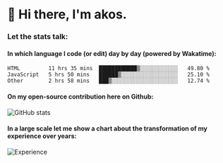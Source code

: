 # 👋 Hi there, I'm akos. 


### Let the stats talk:


#### In which language I code (or edit) day by day (powered by Wakatime): 

<!--START_SECTION:waka-->

```text
HTML         11 hrs 35 mins  ████████████▒░░░░░░░░░░░░   49.80 %
JavaScript   5 hrs 50 mins   ██████▒░░░░░░░░░░░░░░░░░░   25.10 %
Other        2 hrs 58 mins   ███▒░░░░░░░░░░░░░░░░░░░░░   12.74 %
```

<!--END_SECTION:waka-->

#### On my open-source contribution here on Github:
 
![GitHub stats](https://github-readme-stats.vercel.app/api?username=akosbalasko)

#### In a large scale let me show a chart about the transformation of my experience over years:   

![Experience](https://cr-skills-chart-widget.azurewebsites.net/api/api?username=akosbalasko)
